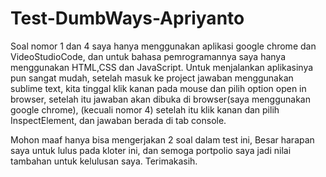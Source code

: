 # Test-DumbWays-Apriyanto

Soal nomor 1 dan 4 saya hanya menggunakan aplikasi google chrome dan VideoStudioCode, dan untuk bahasa pemrogramannya saya hanya menggunakan HTML,CSS dan JavaScript. Untuk menjalankan aplikasinya pun sangat mudah, setelah masuk ke project jawaban menggunakan sublime text, kita tinggal klik kanan pada mouse dan pilih option open in browser, setelah itu jawaban akan dibuka di browser(saya menggunakan google chrome), (kecuali nomor 4)  setelah itu klik kanan dan pilih InspectElement, dan jawaban berada di tab console.

Mohon maaf hanya bisa mengerjakan 2 soal dalam test ini, Besar harapan saya untuk lulus pada kloter ini, dan semoga portpolio saya jadi nilai tambahan untuk kelulusan saya. Terimakasih.

